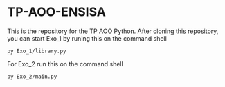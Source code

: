 # TP-AOO-ENSISA
This is the repository for the TP AOO Python.
After cloning this repository, you can start Exo_1 by runing this on the command shell
```Shell
py Exo_1/library.py
```
For Exo_2 run this on the command shell
```Shell
py Exo_2/main.py
```
